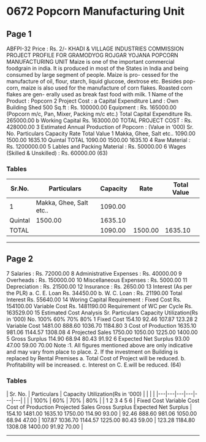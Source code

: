 # 0672 Popcorn Manufacturing Unit

## Page 1

ABFPI-32 Price : Rs. 2/- KHADI & VILLAGE INDUSTRIES COMMISSION PROJECT PROFILE FOR GRAMODYOG ROJGAR YOJANA POPCORN MANUFACTURING UNIT Maize is one of the important commercial foodgrain in india. It is produced in most of the States in India and being consumed by large segment of people. Maize is pro- cessed for the manufacture of oil, flour, starch, liquid glucose, dextrose etc. Besides pop- corn, maize is also used for the manufacture of corn flakes. Roasted corn flakes are gen- erally used as break fast food with milk. 1 Name of the Product : Popcorn 2 Project Cost : a Capital Expenditure Land : Own Building Shed 500 Sq.ft : Rs. 100000.00 Equipment : Rs. 165000.00 (Popcorn m/c, Pan, Mixer, Packing m/c etc.) Total Capital Expenditure Rs. 265000.00 b Working Capital Rs. 163000.00 TOTAL PROJECT COST : Rs. 428000.00 3 Estimated Annual Production of Popcorn : (Value in ‘000) Sr. No. Particulars Capacity Rate Total Value 1 Makka, Ghee, Salt etc.. 1090.00 1500.00 1635.10 Quintal TOTAL 1090.00 1500.00 1635.10 4 Raw Material : Rs. 1200000.00 5 Lables and Packing Material : Rs. 50000.00 6 Wages (Skilled & Unskilled) : Rs. 60000.00 (63)

### Tables

| Sr.No. | Particulars | Capacity | Rate | Total Value |
|---|---|---|---|---|
| 1 | Makka, Ghee, Salt etc.. | 1090.00
Quintal | 1500.00 | 1635.10 |
| TOTAL |  | 1090.00 | 1500.00 | 1635.10 |

---

## Page 2

7 Salaries : Rs. 72000.00 8 Administrative Expenses : Rs. 40000.00 9 Overheads : Rs. 150000.00 10 Miscellaneous Expenses : Rs. 5000.00 11 Depreciation : Rs. 21500.00 12 Insurance : Rs. 2650.00 13 Interest (As per the PLR) a. C. E. Loan Rs. 34450.00 b. W. C. Loan : Rs. 21190.00 Total Interest Rs. 55640.00 14 Woring Capital Requirement : Fixed Cost Rs. 154100.00 Variable Cost Rs. 1481190.00 Requirement of WC per Cycle Rs. 163529.00 15 Estimated Cost Analysis Sr. Particulars Capacity Utilization(Rs in ‘000) No. 100% 60% 70% 80% 1 Fixed Cost 154.10 92.46 107.87 123.28 2 Variable Cost 1481.00 888.60 1036.70 1184.80 3 Cost of Production 1635.10 981.06 1144.57 1308.08 4 Projected Sales 1750.00 1050.00 1225.00 1400.00 5 Gross Surplus 114.90 68.94 80.43 91.92 6 Expected Net Surplus 93.00 47.00 59.00 70.00 Note :1. All figures mentioned above are only indicative and may vary from place to place. 2. If the investment on Building is replaced by Rental Premises a. Total Cost of Project will be reduced. b. Profitability will be increased. c. Interest on C. E.will be reduced. (64)

### Tables

| Sr.
No. | Particulars | Capacity Utilization(Rs in ‘000) |  |  |  |
|---|---|---|---|---|---|
|  |  | 100% | 60% | 70% | 80% |
| 1
2
3
4
5
6 | Fixed Cost
Variable Cost
Cost of Production
Projected Sales
Gross Surplus
Expected Net Surplus | 154.10
1481.00
1635.10
1750.00
114.90
93.00 | 92.46
888.60
981.06
1050.00
68.94
47.00 | 107.87
1036.70
1144.57
1225.00
80.43
59.00 | 123.28
1184.80
1308.08
1400.00
91.92
70.00 |

---
